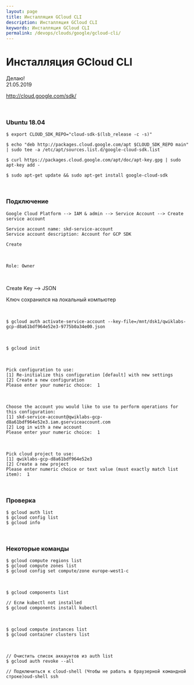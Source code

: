 ```yaml
---
layout: page
title: Инсталляция GCloud CLI
description: Инсталляция GCloud CLI
keywords: Инсталляция GCloud CLI
permalink: /devops/clouds/google/gcloud-cli/
---
```


# Инсталляция GCloud CLI

Делаю!  
21.05.2019

http://cloud.google.com/sdk/

<br/>

### Ubuntu 18.04

    $ export CLOUD_SDK_REPO="cloud-sdk-$(lsb_release -c -s)"

    $ echo "deb http://packages.cloud.google.com/apt $CLOUD_SDK_REPO main" | sudo tee -a /etc/apt/sources.list.d/google-cloud-sdk.list

    $ curl https://packages.cloud.google.com/apt/doc/apt-key.gpg | sudo apt-key add -

    $ sudo apt-get update && sudo apt-get install google-cloud-sdk

<br/>

### Подключение

    Google Cloud Platform --> IAM & admin --> Service Account --> Create service account

    Service account name: skd-service-account
    Service account description: Account for GCP SDK

    Create

<br/>

    Role: Owner

<br/>

Create Key --> JSON

Ключ сохранился на локальный компьютер

<br/>

    $ gcloud auth activate-service-account --key-file=/mnt/dsk1/qwiklabs-gcp-d8a61bdf964e52e3-9775b0a34e00.json

<br/>

    $ gcloud init

<br/>

    Pick configuration to use:
    [1] Re-initialize this configuration [default] with new settings
    [2] Create a new configuration
    Please enter your numeric choice:  1

<br/>

    Choose the account you would like to use to perform operations for
    this configuration:
    [1] skd-service-account@qwiklabs-gcp-d8a61bdf964e52e3.iam.gserviceaccount.com
    [2] Log in with a new account
    Please enter your numeric choice:  1

<br/>

    Pick cloud project to use:
    [1] qwiklabs-gcp-d8a61bdf964e52e3
    [2] Create a new project
    Please enter numeric choice or text value (must exactly match list
    item):  1

<br/>

### Проверка

    $ gcloud auth list
    $ gcloud config list
    $ gcloud info

<br/>

### Некоторые команды

    $ gcloud compute regions list
    $ gcloud compute zones list
    $ gcloud config set compute/zone europe-west1-c

<br/>

    $ gcloud components list

    // Если kubectl not installed
    $ gcloud components install kubectl

<br/>

    $ gcloud compute instances list
    $ gcloud container clusters list

<br/>

    // Очистить список аккаунтов из auth list
    $ gcloud auth revoke --all

    // Подключиться к cloud-shell (Чтобы не рабать в браузерной командной строке)oud-shell ssh

<!-- gcloud config configurations delete



https://cloud.google.com/blog/products/gcp/introducing-the-ability-to-connect-to-cloud-shell-from-any-terminal

-->
